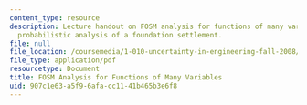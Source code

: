 ```yaml
---
content_type: resource
description: Lecture handout on FOSM analysis for functions of many variables and
  probabilistic analysis of a foundation settlement.
file: null
file_location: /coursemedia/1-010-uncertainty-in-engineering-fall-2008/907c1e63a5f96afacc1141b465b3e6f8_app_14.pdf
file_type: application/pdf
resourcetype: Document
title: FOSM Analysis for Functions of Many Variables
uid: 907c1e63-a5f9-6afa-cc11-41b465b3e6f8
---
```

